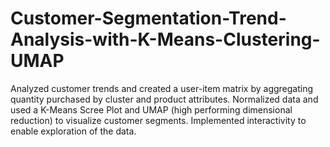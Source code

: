 # Customer-Segmentation-Trend-Analysis-with-K-Means-Clustering-UMAP
Analyzed customer trends and created a user-item matrix by aggregating quantity purchased by cluster and product attributes. Normalized data and used a K-Means Scree Plot and UMAP (high performing dimensional reduction) to visualize customer segments. Implemented interactivity to enable exploration of the data.
